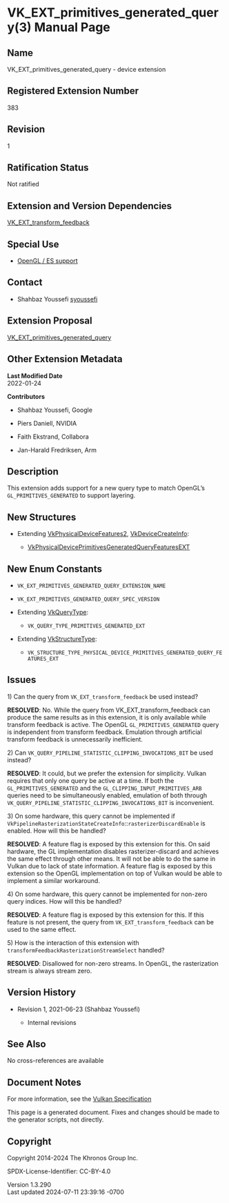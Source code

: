 # VK_EXT_primitives_generated_query(3) Manual Page

## Name

VK_EXT_primitives_generated_query - device extension



## <a href="#_registered_extension_number" class="anchor"></a>Registered Extension Number

383

## <a href="#_revision" class="anchor"></a>Revision

1

## <a href="#_ratification_status" class="anchor"></a>Ratification Status

Not ratified

## <a href="#_extension_and_version_dependencies" class="anchor"></a>Extension and Version Dependencies

[VK_EXT_transform_feedback](https://registry.khronos.org/vulkan/specs/1.3-extensions/man/html/VK_EXT_transform_feedback.html)  

## <a href="#_special_use" class="anchor"></a>Special Use

- <a
  href="https://registry.khronos.org/vulkan/specs/1.3-extensions/html/vkspec.html#extendingvulkan-compatibility-specialuse"
  target="_blank" rel="noopener">OpenGL / ES support</a>

## <a href="#_contact" class="anchor"></a>Contact

- Shahbaz Youssefi <a
  href="https://github.com/KhronosGroup/Vulkan-Docs/issues/new?body=%5BVK_EXT_primitives_generated_query%5D%20@syoussefi%0A*Here%20describe%20the%20issue%20or%20question%20you%20have%20about%20the%20VK_EXT_primitives_generated_query%20extension*"
  target="_blank" rel="nofollow noopener"><em></em>syoussefi</a>

## <a href="#_extension_proposal" class="anchor"></a>Extension Proposal

[VK_EXT_primitives_generated_query](https://github.com/KhronosGroup/Vulkan-Docs/tree/main/proposals/VK_EXT_primitives_generated_query.adoc)

## <a href="#_other_extension_metadata" class="anchor"></a>Other Extension Metadata

**Last Modified Date**  
2022-01-24

**Contributors**  
- Shahbaz Youssefi, Google

- Piers Daniell, NVIDIA

- Faith Ekstrand, Collabora

- Jan-Harald Fredriksen, Arm

## <a href="#_description" class="anchor"></a>Description

This extension adds support for a new query type to match OpenGL’s
`GL_PRIMITIVES_GENERATED` to support layering.

## <a href="#_new_structures" class="anchor"></a>New Structures

- Extending [VkPhysicalDeviceFeatures2](https://registry.khronos.org/vulkan/specs/1.3-extensions/man/html/VkPhysicalDeviceFeatures2.html),
  [VkDeviceCreateInfo](https://registry.khronos.org/vulkan/specs/1.3-extensions/man/html/VkDeviceCreateInfo.html):

  - [VkPhysicalDevicePrimitivesGeneratedQueryFeaturesEXT](https://registry.khronos.org/vulkan/specs/1.3-extensions/man/html/VkPhysicalDevicePrimitivesGeneratedQueryFeaturesEXT.html)

## <a href="#_new_enum_constants" class="anchor"></a>New Enum Constants

- `VK_EXT_PRIMITIVES_GENERATED_QUERY_EXTENSION_NAME`

- `VK_EXT_PRIMITIVES_GENERATED_QUERY_SPEC_VERSION`

- Extending [VkQueryType](https://registry.khronos.org/vulkan/specs/1.3-extensions/man/html/VkQueryType.html):

  - `VK_QUERY_TYPE_PRIMITIVES_GENERATED_EXT`

- Extending [VkStructureType](https://registry.khronos.org/vulkan/specs/1.3-extensions/man/html/VkStructureType.html):

  - `VK_STRUCTURE_TYPE_PHYSICAL_DEVICE_PRIMITIVES_GENERATED_QUERY_FEATURES_EXT`

## <a href="#_issues" class="anchor"></a>Issues

1\) Can the query from `VK_EXT_transform_feedback` be used instead?

**RESOLVED**: No. While the query from VK_EXT_transform_feedback can
produce the same results as in this extension, it is only available
while transform feedback is active. The OpenGL `GL_PRIMITIVES_GENERATED`
query is independent from transform feedback. Emulation through
artificial transform feedback is unnecessarily inefficient.

2\) Can `VK_QUERY_PIPELINE_STATISTIC_CLIPPING_INVOCATIONS_BIT` be used
instead?

**RESOLVED**: It could, but we prefer the extension for simplicity.
Vulkan requires that only one query be active at a time. If both the
`GL_PRIMITIVES_GENERATED` and the `GL_CLIPPING_INPUT_PRIMITIVES_ARB`
queries need to be simultaneously enabled, emulation of both through
`VK_QUERY_PIPELINE_STATISTIC_CLIPPING_INVOCATIONS_BIT` is inconvenient.

3\) On some hardware, this query cannot be implemented if
`VkPipelineRasterizationStateCreateInfo`::`rasterizerDiscardEnable` is
enabled. How will this be handled?

**RESOLVED**: A feature flag is exposed by this extension for this. On
said hardware, the GL implementation disables rasterizer-discard and
achieves the same effect through other means. It will not be able to do
the same in Vulkan due to lack of state information. A feature flag is
exposed by this extension so the OpenGL implementation on top of Vulkan
would be able to implement a similar workaround.

4\) On some hardware, this query cannot be implemented for non-zero
query indices. How will this be handled?

**RESOLVED**: A feature flag is exposed by this extension for this. If
this feature is not present, the query from `VK_EXT_transform_feedback`
can be used to the same effect.

5\) How is the interaction of this extension with
`transformFeedbackRasterizationStreamSelect` handled?

**RESOLVED**: Disallowed for non-zero streams. In OpenGL, the
rasterization stream is always stream zero.

## <a href="#_version_history" class="anchor"></a>Version History

- Revision 1, 2021-06-23 (Shahbaz Youssefi)

  - Internal revisions

## <a href="#_see_also" class="anchor"></a>See Also

No cross-references are available

## <a href="#_document_notes" class="anchor"></a>Document Notes

For more information, see the <a
href="https://registry.khronos.org/vulkan/specs/1.3-extensions/html/vkspec.html#VK_EXT_primitives_generated_query"
target="_blank" rel="noopener">Vulkan Specification</a>

This page is a generated document. Fixes and changes should be made to
the generator scripts, not directly.

## <a href="#_copyright" class="anchor"></a>Copyright

Copyright 2014-2024 The Khronos Group Inc.

SPDX-License-Identifier: CC-BY-4.0

Version 1.3.290  
Last updated 2024-07-11 23:39:16 -0700
